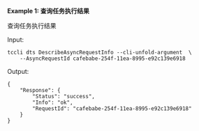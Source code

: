 **Example 1: 查询任务执行结果**

查询任务执行结果

Input: 

```
tccli dts DescribeAsyncRequestInfo --cli-unfold-argument  \
    --AsyncRequestId cafebabe-254f-11ea-8995-e92c139e6918
```

Output: 
```
{
    "Response": {
        "Status": "success",
        "Info": "ok",
        "RequestId": "cafebabe-254f-11ea-8995-e92c139e6918"
    }
}
```

